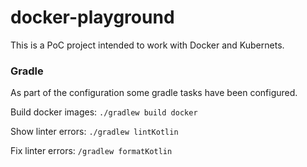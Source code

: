 # docker-playground

This is a PoC project intended to work with Docker and Kubernets.

### Gradle
As part of the configuration some gradle tasks have been configured. 

Build docker images: ```./gradlew build docker```

Show linter errors: ```./gradlew lintKotlin```

Fix linter errors: ```/gradlew formatKotlin```
